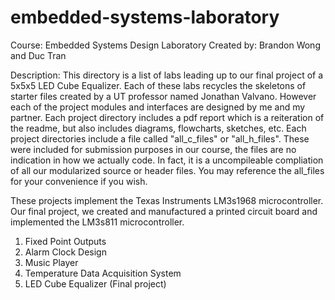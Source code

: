 embedded-systems-laboratory
===========================

Course: Embedded Systems Design Laboratory
Created by: Brandon Wong and Duc Tran

Description:
This directory is a list of labs leading up to our final project of a 5x5x5 LED Cube Equalizer.
Each of these labs recycles the skeletons of starter files created by a UT professor named
Jonathan Valvano. However each of the project modules and interfaces are designed by me
and my partner. Each project directory includes a pdf report which is a reiteration of
the readme, but also includes diagrams, flowcharts, sketches, etc. Each project directories
include a file called "all_c_files" or "all_h_files". These were included for submission 
purposes in our course, the files are no indication in how we actually code. In fact, it is
a uncompileable compliation of all our modularized source or header files. You may reference
the all_files for your convenience if you wish.

These projects implement the Texas Instruments LM3s1968 microcontroller. Our final project,
we created and manufactured a printed circuit board and implemented the LM3s811 microcontroller.

1. Fixed Point Outputs
2. Alarm Clock Design
3. Music Player
4. Temperature Data Acquisition System
5. LED Cube Equalizer (Final project)
